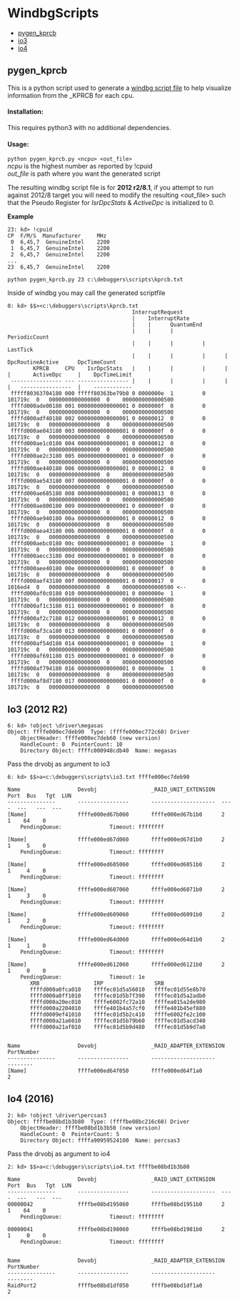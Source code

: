 # WindbgScripts
* [pygen_kprcb](https://github.com/00-eight/Graveyard-Tools/tree/master/WindbgScripts#pygen_kprcb)
* [io3](https://github.com/00-eight/Graveyard-Tools/tree/master/WindbgScripts#io3)
* [io4](https://github.com/00-eight/Graveyard-Tools/tree/master/WindbgScripts#io4-2016)

## pygen_kprcb
This is a python script used to generate a [windbg script file](https://docs.microsoft.com/en-us/windows-hardware/drivers/debugger/using-script-files)
 to help visualize information from the _KPRCB for each cpu.   

#### Installation:
This requires python3 with no additional dependencies.

#### Usage:
`python pygen_kprcb.py <ncpu> <out_file>`   
_ncpu_ is the highest number as reported by !cpuid   
*out_file* is path where you want the generated script   
   
The resulting windbg script file is for __2012 r2/8.1__, if you attempt to run against 2012/8 target 
 you will need to modify the resulting <out_file> such that the Pseudo Register for _IsrDpcStats_ & _ActiveDpc_ is initialized to 0.


__Example__ 
```
23: kd> !cpuid
CP  F/M/S  Manufacturer     MHz
 0  6,45,7  GenuineIntel    2200
 1  6,45,7  GenuineIntel    2200
 2  6,45,7  GenuineIntel    2200
...
23  6,45,7  GenuineIntel    2200
```

`python pygen_kprcb.py 23 c:\debuggers\scripts\kprcb.txt`

Inside of windbg you may call the generated scriptfile 
```
0: kd> $$><c:\debuggers\scripts\kprcb.txt
                                       InterruptRequest
                                       |    InterruptRate
                                       |    |      QuantumEnd
                                       |    |      |         PeriodicCount
                                       |    |      |         |      LastTick
                                       |    |      |         |      |     DpcRoutineActive      DpcTimeCount
        KPRCB     CPU    IsrDpcStats   |    |      |         |      |     |       ActiveDpc     |    DpcTimeLimit
 ---------------- --- ---------------- |    |      |         |      |     |   ----------------  |    ------------
 fffff80363704180 000 fffff80363be79b0 0 0000000e  1         0   101719c  0   0000000000000000  0    0000000000000500
 ffffd000ade00180 001 0000000000000001 0 0000000f  0         0   101719c  0   0000000000000000  0    0000000000000500
 ffffd000adf40180 002 0000000000000001 0 00000012  0         0   101719c  0   0000000000000000  0    0000000000000500
 ffffd000ae043180 003 0000000000000001 0 0000000f  0         0   101719c  0   0000000000000000  0    0000000000000500
 ffffd000ae1c0180 004 0000000000000001 0 00000012  0         0   101719c  0   0000000000000000  0    0000000000000500
 ffffd000ae2c3180 005 0000000000000001 0 0000000f  0         0   101719c  0   0000000000000000  0    0000000000000500
 ffffd000ae440180 006 0000000000000001 0 00000012  0         0   101719c  0   0000000000000000  0    0000000000000500
 ffffd000ae543180 007 0000000000000001 0 0000000f  0         0   101719c  0   0000000000000000  0    0000000000000500
 ffffd000ae685180 008 0000000000000001 0 00000013  0         0   101719c  0   0000000000000000  0    0000000000000500
 ffffd000ae800180 009 0000000000000001 0 0000000f  0         0   101719c  0   0000000000000000  0    0000000000000500
 ffffd000ae940180 00a 0000000000000001 0 00000012  0         0   101719c  0   0000000000000000  0    0000000000000500
 ffffd000aea43180 00b 0000000000000001 0 0000000f  0         0   101719c  0   0000000000000000  0    0000000000000500
 ffffd000aebc0180 00c 0000000000000001 0 0000000e  1         0   101719c  0   0000000000000000  0    0000000000000500
 ffffd000aecc3180 00d 0000000000000001 0 0000000f  0         0   101719c  0   0000000000000000  0    0000000000000500
 ffffd000aee40180 00e 0000000000000001 0 0000000f  0         0   101719c  0   0000000000000000  0    0000000000000500
 ffffd000aef43180 00f 0000000000000001 0 00000017  0         0   1016ed4  0   0000000000000000  0    0000000000000500 <--
 ffffd000af0c0180 010 0000000000000001 0 0000000e  1         0   101719c  0   0000000000000000  0    0000000000000500
 ffffd000af1c3180 011 0000000000000001 0 0000000f  0         0   101719c  0   0000000000000000  0    0000000000000500
 ffffd000af2c7180 012 0000000000000001 0 00000012  0         0   101719c  0   0000000000000000  0    0000000000000500
 ffffd000af3ca180 013 0000000000000001 0 0000000f  0         0   101719c  0   0000000000000000  0    0000000000000500
 ffffd000af54d180 014 0000000000000001 0 0000000e  1         0   101719c  0   0000000000000000  0    0000000000000500
 ffffd000af691180 015 0000000000000001 0 0000000f  0         0   101719c  0   0000000000000000  0    0000000000000500
 ffffd000af794180 016 0000000000000001 0 0000000e  1         0   101719c  0   0000000000000000  0    0000000000000500
 ffffd000af8d7180 017 0000000000000001 0 0000000f  0         0   101719c  0   0000000000000000  0    0000000000000500
```

## Io3 (2012 R2)

```
6: kd> !object \driver\megasas
Object: ffffe000ec7deb90  Type: (ffffe000ec772c60) Driver
    ObjectHeader: ffffe000ec7deb60 (new version)
    HandleCount: 0  PointerCount: 10
    Directory Object: ffffc000948cdb40  Name: megasas
```
Pass the drvobj as argument to io3
```
6: kd> $$>a<c:\debuggers\scripts\io3.txt ffffe000ec7deb90

Name                  Devobj                 _RAID_UNIT_EXTENSION  Port  Bus   Tgt  LUN
---------------       ----------------       --------------------  ----  ---   ---  ---
[Name]                ffffe000ed67b060       ffffe000ed67b1b0      2       1    64    0
	PendingQueue:               Timeout: ffffffff

[Name]                ffffe000ed67d060       ffffe000ed67d1b0      2       1     5    0
	PendingQueue:               Timeout: ffffffff

[Name]                ffffe000ed605060       ffffe000ed6051b0      2       1     4    0
	PendingQueue:               Timeout: ffffffff

[Name]                ffffe000ed607060       ffffe000ed6071b0      2       1     3    0
	PendingQueue:               Timeout: ffffffff

[Name]                ffffe000ed609060       ffffe000ed6091b0      2       1     2    0
	PendingQueue:               Timeout: ffffffff

[Name]                ffffe000ed64d060       ffffe000ed64d1b0      2       1     1    0
	PendingQueue:               Timeout: ffffffff

[Name]                ffffe000ed612060       ffffe000ed6121b0      2       1     0    0
	PendingQueue:               Timeout: 1e
	   XRB                 IRP                SRB
	   ffffd000a0fca010    ffffec01d5a56010   ffffec01d55e8b70
	   ffffd000a0ff1010    ffffec01d5b7f390   ffffec01d5a2adb0
	   ffffd000a20ec010    ffffe6002fc72a10   ffffea015a2de980
	   ffffd000a2204010    ffffe401b4a57cf0   ffffe401b45ef880
	   ffffd0009ef41010    ffffec01d5b2c410   ffffe6002fe2c100
	   ffffd000a21a6010    ffffec01d5b79b60   ffffec01d5acd340
	   ffffd000a21af010    ffffec01d5b9d480   ffffec01d5b9d7a0


Name                  Devobj                 _RAID_ADAPTER_EXTENSION  PortNumber
---------------       ----------------       --------------------     --------
[Name]                ffffe000ed64f050       ffffe000ed64f1a0         2
```

## Io4 (2016)

```
2: kd> !object \driver\percsas3
Object: ffffbe08bd1b3b80  Type: (ffffbe08bc216c60) Driver
    ObjectHeader: ffffbe08bd1b3b50 (new version)
    HandleCount: 0  PointerCount: 5
    Directory Object: ffffa90959524100  Name: percsas3
```
Pass the drvobj as argument to io4

```
2: kd> $$>a<c:\debuggers\scripts\io4.txt ffffbe08bd1b3b80

Name                  Devobj                 _RAID_UNIT_EXTENSION  Port  Bus   Tgt  LUN
---------------       ----------------       --------------------  ----  ---   ---  ---
00000042              ffffbe08bd195060       ffffbe08bd1951b0      2       1    64    0
	PendingQueue:               Timeout: ffffffff

00000041              ffffbe08bd198060       ffffbe08bd1981b0      2       1     0    0
	PendingQueue:               Timeout: ffffffff


Name                  Devobj                 _RAID_ADAPTER_EXTENSION  PortNumber
---------------       ----------------       --------------------     --------
RaidPort2             ffffbe08bd1df050       ffffbe08bd1df1a0         2
```